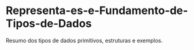 # Representa-es-e-Fundamento-de-Tipos-de-Dados
 Resumo dos tipos de dados primitivos, estruturas e exemplos.
